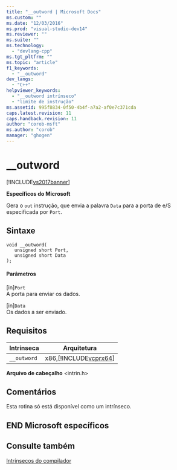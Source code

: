 ```yaml
---
title: "__outword | Microsoft Docs"
ms.custom: ""
ms.date: "12/03/2016"
ms.prod: "visual-studio-dev14"
ms.reviewer: ""
ms.suite: ""
ms.technology: 
  - "devlang-cpp"
ms.tgt_pltfrm: ""
ms.topic: "article"
f1_keywords: 
  - "__outword"
dev_langs: 
  - "C++"
helpviewer_keywords: 
  - "__outword intrínseco"
  - "limite de instrução"
ms.assetid: 995f8834-0f50-4b4f-a7a2-af0e7c371cda
caps.latest.revision: 11
caps.handback.revision: 11
author: "corob-msft"
ms.author: "corob"
manager: "ghogen"
---
```

# __outword
[!INCLUDE[vs2017banner](../assembler/inline/includes/vs2017banner.md)]

**Específicos do Microsoft**  
  
 Gera o `out` instrução, que envia a palavra `Data` para a porta de e\/S especificada por `Port`.  
  
## Sintaxe  
  
```  
void __outword(   
   unsigned short Port,   
   unsigned short Data   
);  
```  
  
#### Parâmetros  
 \[in\]`Port`  
 A porta para enviar os dados.  
  
 \[in\]`Data`  
 Os dados a ser enviado.  
  
## Requisitos  
  
|Intrínseca|Arquitetura|  
|----------------|-----------------|  
|`__outword`|x86,[!INCLUDE[vcprx64](../Token/vcprx64_md.md)]|  
  
 **Arquivo de cabeçalho** \<intrin.h\>  
  
## Comentários  
 Esta rotina só está disponível como um intrínseco.  
  
## END Microsoft específicos  
  
## Consulte também  
 [Intrínsecos do compilador](../intrinsics/compiler-intrinsics.md)